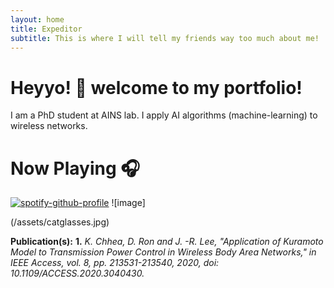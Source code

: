 ```yaml
---
layout: home
title: Expeditor
subtitle: This is where I will tell my friends way too much about me!
---
```

# Heyyo! :wave: welcome to my portfolio!
I am a PhD student at AINS lab. I apply AI algorithms (machine-learning) to wireless networks.

# Now Playing 🎧
[![spotify-github-profile](https://spotify-github-profile.vercel.app/api/view?uid=l0d5u4xvdcvavv2a2of81kx07&cover_image=true&theme=default)](https://github.com/kittinan/spotify-github-profile)
![image]

(/assets/catglasses.jpg)

**Publication(s):**
**1.** *K. Chhea, D. Ron and J. -R. Lee, "Application of Kuramoto Model to Transmission Power Control in Wireless Body Area Networks," in IEEE Access, vol. 8, pp. 213531-213540, 2020, doi: 10.1109/ACCESS.2020.3040430.*

